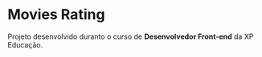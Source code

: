 # Movies Rating

Projeto desenvolvido duranto o curso de **Desenvolvedor Front-end** da XP Educação.